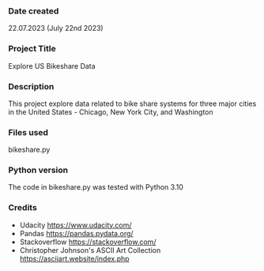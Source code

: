 ### Date created
22.07.2023 (July 22nd 2023)

### Project Title
Explore US Bikeshare Data

### Description
This project explore data related to bike share systems for three major cities in the United States - Chicago, New York City, and Washington

### Files used
bikeshare.py

### Python version
The code in bikeshare.py was tested with Python 3.10

### Credits
* Udacity https://www.udacity.com/
* Pandas https://pandas.pydata.org/
* Stackoverflow https://stackoverflow.com/
* Christopher Johnson's ASCII Art Collection https://asciiart.website/index.php
